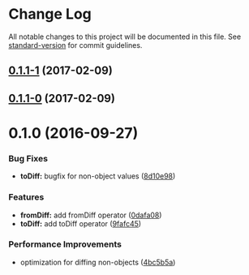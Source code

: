 # Change Log

All notable changes to this project will be documented in this file. See [standard-version](https://github.com/conventional-changelog/standard-version) for commit guidelines.

<a name="0.1.1-1"></a>
## [0.1.1-1](https://github.com/DxCx/rxjs-diff-operator/compare/v0.1.1-0...v0.1.1-1) (2017-02-09)



<a name="0.1.1-0"></a>
## [0.1.1-0](https://github.com/DxCx/rxjs-diff-operator/compare/v0.1.0...v0.1.1-0) (2017-02-09)



<a name="0.1.0"></a>
# 0.1.0 (2016-09-27)


### Bug Fixes

* **toDiff:** bugfix for non-object values ([8d10e98](https://github.com/DxCx/rxjs-diff-operator/commit/8d10e98))


### Features

* **fromDiff:** add fromDiff operator ([0dafa08](https://github.com/DxCx/rxjs-diff-operator/commit/0dafa08))
* **toDiff:** add toDiff operator ([9fafc45](https://github.com/DxCx/rxjs-diff-operator/commit/9fafc45))


### Performance Improvements

* optimization for diffing non-objects ([4bc5b5a](https://github.com/DxCx/rxjs-diff-operator/commit/4bc5b5a))
